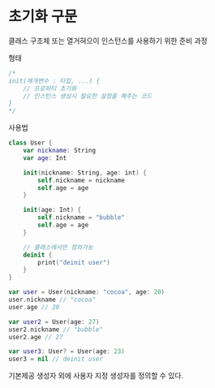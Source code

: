 # 초기화 구문
클래스 구조체 또는 열거혀으이 인스턴스를 사용하기 위한 준비 과정

형태
```swift
/*
init(매개변수 : 타입, ...) {
    // 프로퍼티 초기화
    // 인스턴스 생성시 필요한 설정을 해주는 코드
}
*/
```
사용법
```swift
class User {
    var nickname: String
    var age: Int

    init(nickname: String, age: int) {
        self.nickname = nickname
        self.age = age
    }

    init(age: Int) {
        self.nickname = "bubble"
        self.age = age 
    }

    // 클래스에서만 정의가능
    deinit {
        print("deinit user")
    }
}

var user = User(nickname: "cocoa", age: 20)
user.nickname // "cocoa"
user.age // 20

var user2 = User(age: 27)
user2.nickname // "bubble"
user2.age // 27

var user3: User? = User(age: 23)
user3 = nil // deinit user
```
기본제공 생성자 외에 사용자 지정 생성자를 정의할 수 있다.